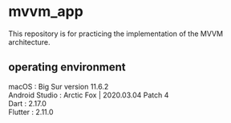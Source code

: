 # mvvm_app

This repository is for practicing the implementation of the MVVM architecture.

## operating environment
macOS : Big Sur version 11.6.2 </br>
Android Studio : Arctic Fox | 2020.03.04 Patch 4 </br>
Dart : 2.17.0 </br>
Flutter : 2.11.0 </br>
